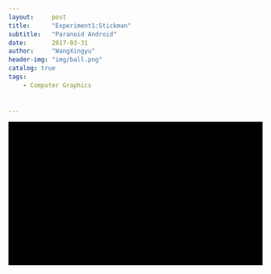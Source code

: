 ```yaml
---
layout:     post
title:      "Experiment1:Stickman"
subtitle:   "Paranoid Android"
date:       2017-03-31 
author:     "WangXingyu"
header-img: "img/ball.png"
catalog: true
tags:
    - Computer Graphics 
    

---
```



![img](/img/in-post/paranoid.gif)



